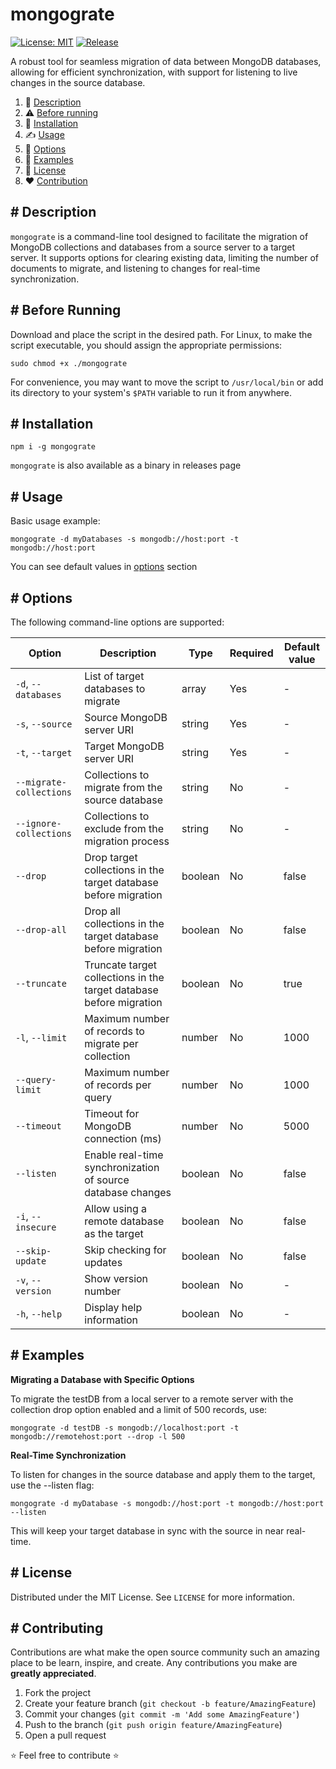 # mongograte

[![License: MIT](https://img.shields.io/github/license/un0tec/mongograte?color=orange&cache=none)](LICENSE)
[![Release](https://img.shields.io/github/v/release/un0tec/mongograte?color=green&label=Release)](https://github.com/un0tec/mongograte/releases/latest)

A robust tool for seamless migration of data between MongoDB databases, allowing for efficient synchronization, with support for listening to live changes in the source database.

1. :notebook_with_decorative_cover: [Description](#-description)
2. :warning: [Before running](#-before-running)
3. :hammer: [Installation](#-installation)
4. :writing_hand: [Usage](#-usage)
5. :bookmark_tabs: [Options](#-options)
6. :monocle_face: [Examples](#-examples)
7. :page_with_curl: [License](#-license)
8. :heart: [Contribution](#-contributing)

## # Description

`mongograte` is a command-line tool designed to facilitate the migration of MongoDB collections and databases from a source server to a target server. It supports options for clearing existing data, limiting the number of documents to migrate, and listening to changes for real-time synchronization.

## # Before Running

Download and place the script in the desired path. For Linux, to make the script executable, you should assign the appropriate permissions:

    sudo chmod +x ./mongograte

For convenience, you may want to move the script to `/usr/local/bin` or add its directory to your system's `$PATH` variable to run it from anywhere.

## # Installation

`npm i -g mongograte`

`mongograte` is also available as a binary in releases page

## # Usage

Basic usage example:

    mongograte -d myDatabases -s mongodb://host:port -t mongodb://host:port

You can see default values in [options](#-options) section

## # Options

The following command-line options are supported:

| Option | Description | Type | Required  | Default value |
|-----------------|---------------------------------------------------------------|---------------|------------|----------------|
| `-d`, `--databases` | List of target databases to migrate | array | Yes | - |
| `-s`, `--source` | Source MongoDB server URI | string | Yes | - |
| `-t`, `--target` | Target MongoDB server URI | string | Yes | - |
| `--migrate-collections` | Collections to migrate from the source database | string | No | - |
| `--ignore-collections` | Collections to exclude from the migration process | string | No | - |
| `--drop` | Drop target collections in the target database before migration | boolean | No | false |
| `--drop-all` | Drop all collections in the target database before migration | boolean | No | false |
| `--truncate` | Truncate target collections in the target database before migration | boolean | No | true |
| `-l`, `--limit`    | Maximum number of records to migrate per collection | number | No | 1000 |
| `--query-limit`    | Maximum number of records per query | number | No | 1000 |
| `--timeout` | Timeout for MongoDB connection (ms) | number | No | 5000 |
| `--listen` | Enable real-time synchronization of source database changes | boolean | No | false |
| `-i`, `--insecure` | Allow using a remote database as the target | boolean | No | false |
| `--skip-update` | Skip checking for updates | boolean | No | false |
| `-v`, `--version` | Show version number | boolean | No | - |
| `-h`, `--help` | Display help information | boolean | No | - |

## # Examples

**Migrating a Database with Specific Options**

To migrate the testDB from a local server to a remote server with the collection drop option enabled and a limit of 500 records, use:

    mongograte -d testDB -s mongodb://localhost:port -t mongodb://remotehost:port --drop -l 500

**Real-Time Synchronization**

To listen for changes in the source database and apply them to the target, use the --listen flag:

    mongograte -d myDatabase -s mongodb://host:port -t mongodb://host:port --listen
This will keep your target database in sync with the source in near real-time.

## # License

Distributed under the MIT License. See `LICENSE` for more information.

## # Contributing

Contributions are what make the open source community such an amazing place to be learn, inspire, and create. Any contributions you make are **greatly appreciated**.

1. Fork the project
2. Create your feature branch (`git checkout -b feature/AmazingFeature`)
3. Commit your changes (`git commit -m 'Add some AmazingFeature'`)
4. Push to the branch (`git push origin feature/AmazingFeature`)
5. Open a pull request

:star: Feel free to contribute :star: